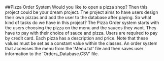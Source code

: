 ##Pizza Order System
Would you like to open a pizza shop? Then this project could be your dream project. The project aims to have users design their own pizzas and add the user to the database after paying. So what kind of tasks do we have in this project? The Pizza Order system starts with the users choosing the pizza on the menu and the sauces they want. They have to pay with their choice of sauce and pizza. Users are required to pay by credit card. Each pizza has a description and price. Note that these values must be set as a constant value within the classes.
An order system that accesses the menu from the 'Menu.txt' file and then saves user information to the 'Orders_Database.CSV' file.

